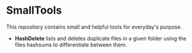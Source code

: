 # SmallTools
This repository contains small and helpful tools for everyday's purpose.


- **HashDelete** lists and deletes duplicate files in a given folder using the files hashsums to differentiate between them.